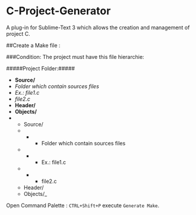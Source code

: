 C-Project-Generator
===================

A plug-in for Sublime-Text 3 which allows the creation and management of project C.

##Create a Make file :

###Condition:
The project must have this file hierarchie:

#####Project Folder:#####

*  __Source/__ 
 *  _Folder which contain sources files_
 * _Ex.: file1.c_
 * _file2.c_
*  __Header/__
*  __Objects/__
*  
    - Source/
    - - - Folder which contain sources files
    - - - Ex.: file1.c
    - - - file2.c
    - Header/
    - Objects/_



Open  Command Palette : `CTRL+Shift+P` execute `Generate Make`.

